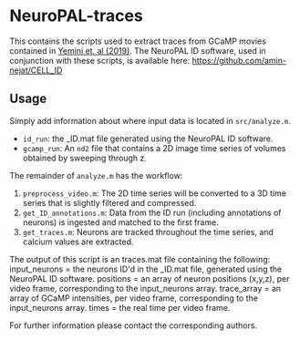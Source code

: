 # NeuroPAL-traces

This contains the scripts used to extract traces from GCaMP movies contained in [Yemini et. al (2019)](https://www.biorxiv.org/content/10.1101/676312v1).
The NeuroPAL ID software, used in conjunction with these scripts, is available here: https://github.com/amin-nejat/CELL_ID

## Usage

Simply add information about where input data is located in `src/analyze.m`.

* `id_run`: the <experiment>_ID.mat file generated using the NeuroPAL ID software.
* `gcamp_run`: An `nd2` file that contains a 2D image time series of volumes obtained by sweeping through z.

The remainder of `analyze.m` has the workflow:

1. `preprocess_video.m`: The 2D time series will be converted to a 3D time series that is slightly filtered and compressed.
2. `get_ID_annotations.m`: Data from the ID run (including annotations of neurons) is ingested and matched to the first frame.
3. `get_traces.m`: Neurons are tracked throughout the time series, and calcium values are extracted.

The output of this script is an <experiment>traces.mat file containing the following:
input_neurons = the neurons ID'd in the <experiment>_ID.mat file, generated using the NeuroPAL ID software.
positions = an array of neuron positions (x,y,z), per video frame, corresponding to the input_neurons array.
trace_array = an array of GCaMP intensities, per video frame, corresponding to the input_neurons array.
times = the real time per video frame.

For further information please contact the corresponding authors.
